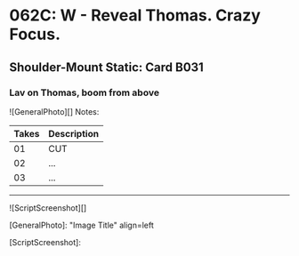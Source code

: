 # 062C: W - Reveal Thomas. Crazy Focus.

## Shoulder-Mount Static: Card B031

### Lav on Thomas, boom from above

![GeneralPhoto][]
Notes: 

| Takes | Description |
|:---|:----|
| 01 | CUT |
| 02 | ... |
| 03 | ... |

----

![ScriptScreenshot][]


[GeneralPhoto]:  "Image Title" align=left

[ScriptScreenshot]: 